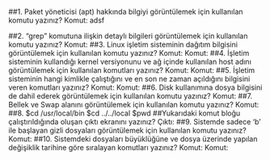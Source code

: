   ##1. Paket yöneticisi (apt) hakkında bilgiyi görüntülemek için kullanılan komutu yazınız?
    Komut:
        adsf


        
##2. “grep” komutuna ilişkin detaylı bilgileri görüntülemek için kullanılan komutu yazınız?
Komut:
##3. Linux işletim sisteminin dağıtım bilgisini görüntülemek için kullanılan komutu yazınız?
Komut:
Komut:
##4. İşletim sisteminin kullandığı kernel versiyonunu ve ağ içinde kullanılan host adını görüntülemek
için kullanılan komutları yazınız?
Komut:
Komut:
##5. İşletim sisteminin hangi kimlikle çalıştığını ve en son ne zaman açıldığını bilgisini veren
komutları yazınız?
Komut:
Komut:
##6. Disk kullanımına dosya bilgisini de dahil ederek görüntülemek için kullanılan komutu yazınız?
Komut:
##7. Bellek ve Swap alanını görüntülemek için kullanılan komutu yazınız?
Komut:
##8. $cd /usr/local/bin
$cd ../../local
$pwd
##Yukarıdaki komut bloğu çalıştırıldığında oluşan çıktı ekranını yazınız?
Çıktı:
##9. Sistemde sadece ‘b’ ile başlayan gizli dosyaları görüntülemek için kullanılan komutu yazınız?
Komut:
##10. Sistemdeki dosyaları büyüklüğüne ve dosya üzerinde yapılan değişiklik tarihine göre sıralayan
komutları yazınız?
Komut:
Komut:

